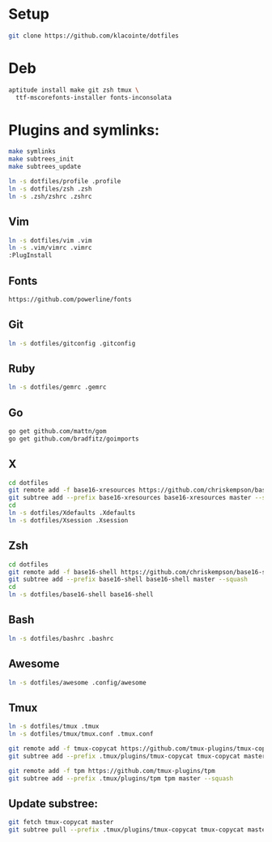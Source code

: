 # Setup

```bash
git clone https://github.com/klacointe/dotfiles
```

# Deb

```bash
aptitude install make git zsh tmux \
  ttf-mscorefonts-installer fonts-inconsolata
```

# Plugins and symlinks:

```bash
make symlinks
make subtrees_init
make subtrees_update
```

```bash
ln -s dotfiles/profile .profile
ln -s dotfiles/zsh .zsh
ln -s .zsh/zshrc .zshrc
```

## Vim

```bash
ln -s dotfiles/vim .vim
ln -s .vim/vimrc .vimrc
:PlugInstall
```

## Fonts

```bash
https://github.com/powerline/fonts
```

## Git

```bash
ln -s dotfiles/gitconfig .gitconfig
```

## Ruby

```bash
ln -s dotfiles/gemrc .gemrc
```

## Go

```bash
go get github.com/mattn/gom
go get github.com/bradfitz/goimports
```

## X

```bash
cd dotfiles
git remote add -f base16-xresources https://github.com/chriskempson/base16-xresources
git subtree add --prefix base16-xresources base16-xresources master --squash
cd
ln -s dotfiles/Xdefaults .Xdefaults
ln -s dotfiles/Xsession .Xsession
```

## Zsh

```bash
cd dotfiles
git remote add -f base16-shell https://github.com/chriskempson/base16-shell
git subtree add --prefix base16-shell base16-shell master --squash
cd
ln -s dotfiles/base16-shell base16-shell 
```

## Bash

```bash
ln -s dotfiles/bashrc .bashrc
```

## Awesome

```bash
ln -s dotfiles/awesome .config/awesome
```

## Tmux

```bash
ln -s dotfiles/tmux .tmux
ln -s dotfiles/tmux/tmux.conf .tmux.conf
```

```bash
git remote add -f tmux-copycat https://github.com/tmux-plugins/tmux-copycat
git subtree add --prefix .tmux/plugins/tmux-copycat tmux-copycat master --squash
```

```bash
git remote add -f tpm https://github.com/tmux-plugins/tpm
git subtree add --prefix .tmux/plugins/tpm tpm master --squash
```

## Update substree:

```bash
git fetch tmux-copycat master
git subtree pull --prefix .tmux/plugins/tmux-copycat tmux-copycat master --squash
```


